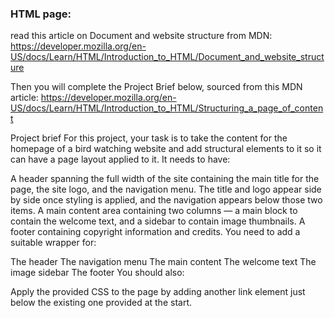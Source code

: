 ### HTML page:

read this article on Document and website structure from MDN: https://developer.mozilla.org/en-US/docs/Learn/HTML/Introduction_to_HTML/Document_and_website_structure 

Then you will complete the Project Brief below, sourced from this MDN article: https://developer.mozilla.org/en-US/docs/Learn/HTML/Introduction_to_HTML/Structuring_a_page_of_content 

Project brief
For this project, your task is to take the content for the homepage of a bird watching website and add structural elements to it so it can have a page layout applied to it. It needs to have:

A header spanning the full width of the site containing the main title for the page, the site logo, and the navigation menu. The title and logo appear side by side once styling is applied, and the navigation appears below those two items.
A main content area containing two columns — a main block to contain the welcome text, and a sidebar to contain image thumbnails.
A footer containing copyright information and credits.
You need to add a suitable wrapper for:

The header
The navigation menu
The main content
The welcome text
The image sidebar
The footer
You should also:

Apply the provided CSS to the page by adding another link element just below the existing one provided at the start.